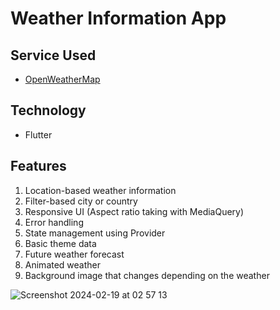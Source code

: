 # Weather Information App

## Service Used
- [OpenWeatherMap](https://openweathermap.org/)

## Technology
- Flutter

## Features
1. Location-based weather information
2. Filter-based city or country
3. Responsive UI (Aspect ratio taking with MediaQuery)
4. Error handling
5. State management using Provider
6. Basic theme data
7. Future weather forecast
8. Animated weather
9. Background image that changes depending on the weather

![Screenshot 2024-02-19 at 02 57 13](https://github.com/MertGokhanDonmez/weather_app/assets/61711520/ed358a41-a661-42f5-b5de-0f46afbbab56)
